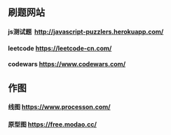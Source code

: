 
## 刷题网站

#### js测试题  http://javascript-puzzlers.herokuapp.com/
#### leetcode  https://leetcode-cn.com/
#### codewars https://www.codewars.com/

## 作图

#### 线图 https://www.processon.com/
#### 原型图 https://free.modao.cc/
